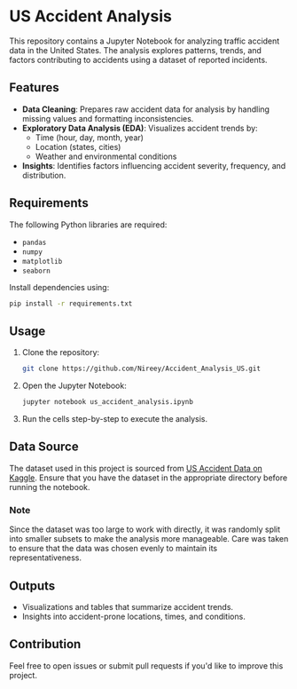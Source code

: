 # US Accident Analysis

This repository contains a Jupyter Notebook for analyzing traffic accident data in the United States. The analysis explores patterns, trends, and factors contributing to accidents using a dataset of reported incidents.

## Features

- **Data Cleaning**: Prepares raw accident data for analysis by handling missing values and formatting inconsistencies.
- **Exploratory Data Analysis (EDA)**: Visualizes accident trends by:
  - Time (hour, day, month, year)
  - Location (states, cities)
  - Weather and environmental conditions
- **Insights**: Identifies factors influencing accident severity, frequency, and distribution.

## Requirements

The following Python libraries are required:

- `pandas`
- `numpy`
- `matplotlib`
- `seaborn`

Install dependencies using:

```bash
pip install -r requirements.txt
```

## Usage

1. Clone the repository:
   ```bash
   git clone https://github.com/Nireey/Accident_Analysis_US.git
   ```
3. Open the Jupyter Notebook:
   ```bash
   jupyter notebook us_accident_analysis.ipynb
   ```
4. Run the cells step-by-step to execute the analysis.

## Data Source

The dataset used in this project is sourced from [US Accident Data on Kaggle](https://www.kaggle.com). Ensure that you have the dataset in the appropriate directory before running the notebook.
### Note

Since the dataset was too large to work with directly, it was randomly split into smaller subsets to make the analysis more manageable. Care was taken to ensure that the data was chosen evenly to maintain its representativeness.

## Outputs

- Visualizations and tables that summarize accident trends.
- Insights into accident-prone locations, times, and conditions.

## Contribution

Feel free to open issues or submit pull requests if you'd like to improve this project.
